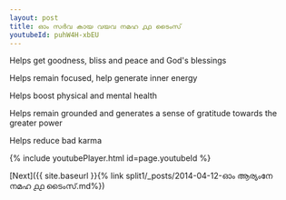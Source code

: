 ```yaml
---
layout: post
title: ഓം സർവ കായ വയവ നമഹ ൧൧ ടൈംസ്
youtubeId: puhW4H-xbEU
---
```

 
 
Helps get goodness, bliss and peace and God's blessings
 
Helps remain focused, help generate inner energy 
 
Helps boost physical and mental health 
 
Helps remain grounded and generates a sense of gratitude towards the greater power 
 
Helps reduce bad karma
 
 
 
 


{% include youtubePlayer.html id=page.youtubeId %}
 
[Next]({{ site.baseurl }}{% link  split1/_posts/2014-04-12-ഓം ആര്യംനേ നമഹ ൧൧ ടൈംസ്.md%})
 
